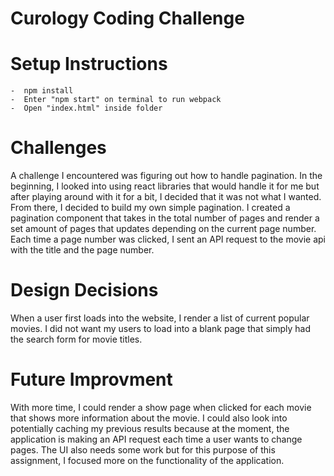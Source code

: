 # Curology Coding Challenge

# Setup Instructions
    -  npm install
    -  Enter "npm start" on terminal to run webpack
    -  Open "index.html" inside folder 

# Challenges
A challenge I encountered was figuring out how to handle pagination. In the beginning, I looked into using react libraries that would handle it for me but after playing around with it for a bit, I decided that it was not what I wanted. From there, I decided to build my own simple pagination. I created a pagination component that takes in the total number of pages and render a set amount of pages that updates depending on the current page number. Each time a page number was clicked, I sent an API request to the movie api with the title and the page number.

# Design Decisions
When a user first loads into the website, I render a list of current popular movies. I did not want my users to load into a blank page that simply had the search form for movie titles.

# Future Improvment
With more time, I could render a show page when clicked for each movie that shows more information about the movie. I could also look into potentially caching my previous results because at the moment, the application is making an API request each time a user wants to change pages. The UI also needs some work but for this purpose of this assignment, I focused more on the functionality of the application.